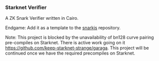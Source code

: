 ### Starknet Verifier 

A ZK Snark Verifier written in Cairo.

Endgame: Add it as a template to the [snarkjs](https://github.com/iden3/snarkjs) repository.

Note: This project is blocked by the unavailability of bn128 curve pairing pre-compiles on Starknet. There is active work going on it https://github.com/keep-starknet-strange/garaga. This project will be continued once we have the required precompiles on Starknet.
